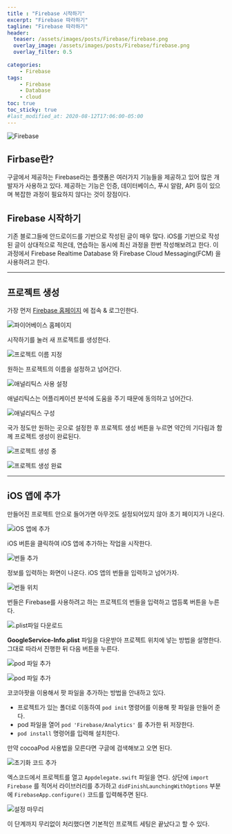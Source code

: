 ```yaml
---
title : "Firebase 시작하기"
excerpt: "Firebase 따라하기"
tagline: "Firebase 따라하기"
header:
  teaser: /assets/images/posts/Firebase/firebase.png
  overlay_image: /assets/images/posts/Firebase/firebase.png
  overlay_filter: 0.5
  
categories:
    - Firebase
tags:
    - Firebase
    - Database
    - cloud
toc: true
toc_sticky: true
#last_modified_at: 2020-08-12T17:06:00-05:00
---
```


![Firebase](/assets/images/posts/Firebase/firebase.png)

## Firbase란?

<!-- asd
{: .notice} -->

구글에서 제공하는 Firebase라는 플랫폼은 여러가지 기능들을 제공하고 있어 많은 개발자가 사용하고 있다. 제공하는 기능은 인증, 데이터베이스, 푸시 알람, API 등이 있으며 복잡한 과정이 필요하지 않다는 것이 장점이다. 

## Firebase 시작하기

기존 블로그들에 안드로이드를 기반으로 작성된 글이 매우 많다. iOS를 기반으로 작성된 글이 상대적으로 적은데, 연습하는 동시에 최신 과정을 한번 작성해보려고 한다. 이 과정에서 Firebase Realtime Database 와 Firebase Cloud Messaging(FCM) 을 사용하려고 한다.

--- 
## 프로젝트 생성

가장 먼저 [Firebase 홈페이지](https://google.com) 에 접속 & 로그인한다.

![파이어베이스 홈페이지](/assets/images/posts/Firebase/2020-12-08-1/1.png)

시작하기를 눌러 새 프로젝트를 생성한다.

![프로젝트 이름 지정](/assets/images/posts/Firebase/2020-12-08-1/2.png)

원하는 프로젝트의 이름을 설정하고 넘어간다.

![애널리틱스 사용 설정](/assets/images/posts/Firebase/2020-12-08-1/3.png)

애널리틱스는 어플리케이션 분석에 도움을 주기 때문에 동의하고 넘어간다.

![애널리틱스 구성](/assets/images/posts/Firebase/2020-12-08-1/4.png)

국가 정도만 원하는 곳으로 설정한 후 프로젝트 생성 버튼을 누르면 약간의 기다림과 함께 프로젝트 생성이 완료된다.

![프로젝트 생성 중](/assets/images/posts/Firebase/2020-12-08-1/5.png)

![프로젝트 생성 완료](/assets/images/posts/Firebase/2020-12-08-1/6.png)

---

## iOS 앱에 추가

만들어진 프로젝트 안으로 들어가면 아무것도 설정되어있지 않아 초기 페이지가 나온다.

![iOS 앱에 추가](/assets/images/posts/Firebase/2020-12-08-1/7.png)

iOS 버튼을 클릭하여 iOS 앱에 추가하는 작업을 시작한다.

![번들 추가](/assets/images/posts/Firebase/2020-12-08-1/8.png)

정보를 입력하는 화면이 나온다. iOS 앱의 번들을 입력하고 넘어가자.

![번들 위치](/assets/images/posts/Firebase/2020-12-08-1/9.png)

번들은 Firebase를 사용하려고 하는 프로젝트의 번들을 입력하고 앱등록 버튼을 누른다.

![.plist파일 다운로드](/assets/images/posts/Firebase/2020-12-08-1/10.png)

**GoogleService-Info.plist** 파일을 다운받아 프로젝트 위치에 넣는 방법을 설명한다. 그대로 따라서 진행한 뒤 다음 버튼을 누른다. 

![pod 파일 추가](/assets/images/posts/Firebase/2020-12-08-1/11.png)

![pod 파일 추가](/assets/images/posts/Firebase/2020-12-08-1/12.png)

코코아팟을 이용해서 팟 파일을 추가하는 방법을 안내하고 있다.
- 프로젝트가 있는 폴더로 이동하여 `pod init` 명령어를 이용해 팟 파일을 만들어 준다.
- pod 파일을 열어 `pod 'Firebase/Analytics'` 를 추가한 뒤 저장한다.
- `pod install` 명령어를 입력해 설치한다.

만약 cocoaPod 사용법을 모른다면 구글에 검색해보고 오면 된다.

![초기화 코드 추가](/assets/images/posts/Firebase/2020-12-08-1/13.png)

엑스코드에서 프로젝트를 열고 `Appdelegate.swift` 파일을 연다. 상단에 `import Firebase` 를 적어서 라이브러리를 추가하고 `didFinishLaunchingWithOptions` 부분에 `FirebaseApp.configure()` 코드를 입력해주면 된다.

![설정 마무리](/assets/images/posts/Firebase/2020-12-08-1/14.png)

이 단계까지 무리없이 처리했다면 기본적인 프로젝트 세팅은 끝났다고 할 수 있다. 
